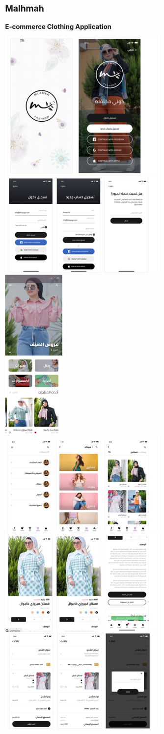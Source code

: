 
# Malhmah
## E-commerce Clothing Application
![](images/mal1.Png)
![](images/mal2.Png)
![](images/mal3.Png)
![](images/mal4.Png)
![](images/mal5.Png)
![](images/mal6.Png)



